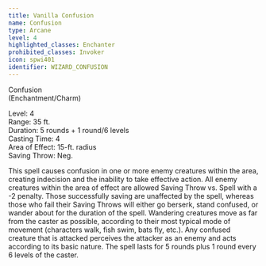 ```yaml
---
title: Vanilla Confusion
name: Confusion
type: Arcane
level: 4
highlighted_classes: Enchanter
prohibited_classes: Invoker
icon: spwi401
identifier: WIZARD_CONFUSION
---
```

Confusion  
(Enchantment/Charm)  
  
Level: 4  
Range: 35 ft.  
Duration: 5 rounds + 1 round/6 levels  
Casting Time: 4  
Area of Effect: 15-ft. radius  
Saving Throw: Neg.  
  
This spell causes confusion in one or more enemy creatures within the area, creating indecision and the inability to take effective action. All enemy creatures within the area of effect are allowed Saving Throw vs. Spell with a -2 penalty. Those successfully saving are unaffected by the spell, whereas those who fail their Saving Throws will either go berserk, stand confused, or wander about for the duration of the spell. Wandering creatures move as far from the caster as possible, according to their most typical mode of movement (characters walk, fish swim, bats fly, etc.). Any confused creature that is attacked perceives the attacker as an enemy and acts according to its basic nature. The spell lasts for 5 rounds plus 1 round every 6 levels of the caster.  
